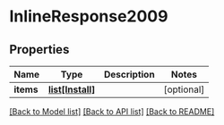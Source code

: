 # InlineResponse2009

## Properties
Name | Type | Description | Notes
------------ | ------------- | ------------- | -------------
**items** | [**list[Install]**](Install.md) |  | [optional] 

[[Back to Model list]](../README.md#documentation-for-models) [[Back to API list]](../README.md#documentation-for-api-endpoints) [[Back to README]](../README.md)


